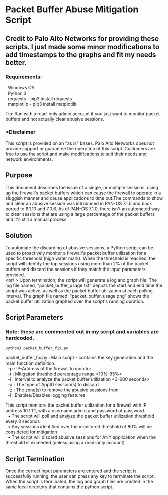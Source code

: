 # Packet Buffer Abuse Mitigation Script #

## Credit to Palo Alto Networks for providing these scripts. I just made some minor modifications to add timestamps to the graphs and fit my needs better. ## 

### Requirements: ###
&nbsp;&nbsp;Windows OS  
&nbsp;&nbsp;Python 3  
&nbsp;&nbsp;requests - pip3 install requests  
&nbsp;&nbsp;matplotlib - pip3 install matplotlib  

Tip: Run with a read-only admin account if you just want to monitor packet buffers and not actually clear
abusive sessions.  

### >Disclaimer ###
This script is provided on an "as is" bases. Palo Alto Networks does not provide support or guarantee the
operation of this script. Customers are free to use the script and make modifications to suit their needs and
network environments.  

## Purpose ##
This document describes the issue of a single, or multiple sessions, using up the firewall's packet buffers which
can cause the firewall to operate in a sluggish manner and cause applications to time out.The commands to
show and clear an abusive session was introduced in PAN-OS 7.1.0 and back ported to 6.1.10 and 7.0.6.
As of PAN-OS 7.1.0, there isn't an automated way to clear sessions that are using a large percentage of the
packet buffers and it's still a manual process.  

## Solution ##
To automate the discarding of abusive sessions, a Python script can be used to proactively monitor a firewall's
packet buffer utilization for a specific threshold (high water mark). When the threshold is reached, the script will
identify the top sessions using more than 2% of the packet buffers and discard the sessions if they match the
input parameters provided.  
<br/  >
Upon termination, the script will generate a log and graph file. The log file named, "packet_buffer_usage.txt"
depicts the start and end time the script was active, as well as the packet buffer utilization at each polling
interval. The graph file named, "packet_buffer_usage.png" shows the packet buffer utilization graphed over the
script's running duration.


## Script Parameters ## 
### Note: these are commented out in my script and variables are hardcoded.  ###
~~~
python3 packet_buffer_fix.py
~~~

packet_buffer_fix.py : Main script - contains the key generation and the main function definition.  
&nbsp;&nbsp;-p : IP-Address of the firewall to monitor  
&nbsp;&nbsp;-t : Mitigation threshold percentage range <10%-95%>  
&nbsp;&nbsp;-i : Interval to analyze the packet buffer utilization <3-600 seconds>  
&nbsp;&nbsp;-a : The type of AppID session(s) to discard  
&nbsp;&nbsp;-z : The zone(s) to remove the abusive sessions from  
&nbsp;&nbsp;-l : Enables/Disables logging features  

This script monitors the packet buffer utilization for a firewall with IP address 10.1.1.1, with a username admin and password of password.  
&nbsp;&nbsp;• The script will poll and analyze the packet buffer utilization threshold every 3 seconds  
&nbsp;&nbsp;• Any sessions identified over the monitored threshold of 80% will be considered for mitigation  
&nbsp;&nbsp;• The script will discard abusive sessions for ANY application when the threshold is exceeded (unless using a read-only account)  


## Script Termination ##  
Once the correct input parameters are entered and the script is successfully running, the user can press any
key to terminate the script. When the script is terminated, the log and graph files are created in the same local
directory that contains the python script.   
